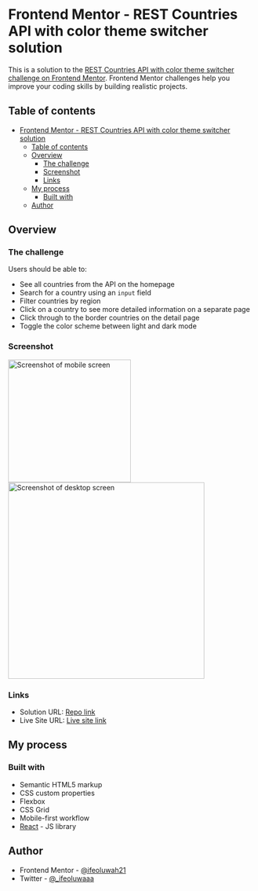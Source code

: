 # Frontend Mentor - REST Countries API with color theme switcher solution

This is a solution to the [REST Countries API with color theme switcher challenge on Frontend Mentor](https://www.frontendmentor.io/challenges/rest-countries-api-with-color-theme-switcher-5cacc469fec04111f7b848ca). Frontend Mentor challenges help you improve your coding skills by building realistic projects.

## Table of contents

- [Frontend Mentor - REST Countries API with color theme switcher solution](#frontend-mentor---rest-countries-api-with-color-theme-switcher-solution)
  - [Table of contents](#table-of-contents)
  - [Overview](#overview)
    - [The challenge](#the-challenge)
    - [Screenshot](#screenshot)
    - [Links](#links)
  - [My process](#my-process)
    - [Built with](#built-with)
  - [Author](#author)

## Overview

### The challenge

Users should be able to:

- See all countries from the API on the homepage
- Search for a country using an `input` field
- Filter countries by region
- Click on a country to see more detailed information on a separate page
- Click through to the border countries on the detail page
- Toggle the color scheme between light and dark mode

### Screenshot

<img src="../rest-countries-api-v2/public/assets/mobile.png" alt="Screenshot of mobile screen" width="250px">

<img src="../rest-countries-api-v2/public/assets/desktop.png" alt="Screenshot of desktop screen" width="400px">

### Links

- Solution URL: [Repo link](https://github.com/ifeoluwah21/Rest-Countries-API-v2)
- Live Site URL: [Live site link](https://rest-countries-api-v2.netlify.app/)

## My process

### Built with

- Semantic HTML5 markup
- CSS custom properties
- Flexbox
- CSS Grid
- Mobile-first workflow
- [React](https://reactjs.org/) - JS library

## Author

- Frontend Mentor - [@ifeoluwah21](https://www.frontendmentor.io/profile/ifeoluwah21)
- Twitter - [@\_ifeoluwaaa](https://twitter.com/_ifeoluwaaa)
